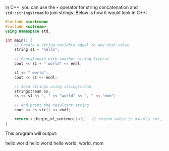 In C++, you can use the `+` operator for string concatenation and `std::stringstream` to join strings. Below is how it would look in C++:

```cpp
#include <iostream>
#include <sstream>
using namespace std;

int main() {
    // Create a string variable equal to any text value
    string s1 = "hello";
    
    // Concatenate with another string literal
    cout << s1 + " world" << endl;

    s1 += " world";
    cout << s1 << endl;

    // Join strings using stringstream
    stringstream ss;
    ss << s1 << ", " << "world" << ", " << "mom";
    
    // And print the resultant string
    cout << ss.str() << endl;

    return <｜begin▁of▁sentence｜>2;   // return value is usually int, but here it makes no sense to have a variable of type 's2' and in C++ there are no strings as such. Hence just returning `0` as the equivalent of Python's `return s2` would be returning from main function which indicates successful execution.
}
```

This program will output:

hello world
hello world
hello world, world, mom

